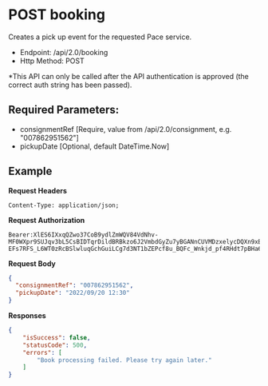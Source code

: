 # POST booking

Creates a pick up event for the requested Pace service.

- Endpoint: /api/2.0/booking
- Http Method: POST

*This API can only be called after the API authentication is approved (the correct
auth string has been passed). 


## Required Parameters:
- consignmentRef [Require, value from /api/2.0/consignment, e.g. "007862951562"]
- pickupDate [Optional, default DateTime.Now]

## Example

**Request Headers**
```
Content-Type: application/json;
```

**Request Authorization**
```
Bearer:XlES6IXxqQZwo37CoB9ydlZmWQV84VdNhv-MF0WXpr9SUJqv3bL5CsBIDTqrDildBRBkzo6J2VmbdGyZu7yBGANnCUVMDzxelycDQXn9xBxqobDBAVs70nslc4C90PJ6jmtEI56U5SD8ms5c7ubKOa6DR0rLb_GTY4kXitqHPsPpCaUKckwGSIyCwGeZcAx60A50Na2CTISg5CfCGFTTAOQ6znVRLkJIb4fbbI87iYkBLDbQb2S09iFAqMc0odR9lpziU3BS5y41fZBXHwUUCEwk2-EFs7RFS_L6WT0zRcBSlwluqGchGuiLCg7d3NT1bZEPcf8u_BQFc_Wnkjd_pf4RHdt7pBHa6mgDib5ao1hugdE5z
```

**Request Body**
``` json
{
  "consignmentRef": "007862951562",
  "pickupDate": "2022/09/20 12:30"
}
```

**Responses**
``` json
{
    "isSuccess": false,
    "statusCode": 500,
    "errors": [
        "Book processing failed. Please try again later."
    ]
}
```
